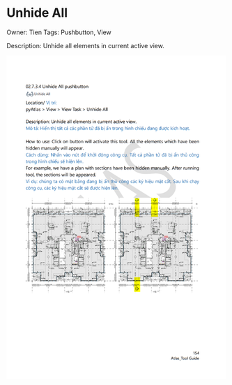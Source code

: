 # Unhide All

Owner: Tien
Tags: Pushbutton, View

Description: Unhide all elements in current active view.

![Screenshot 2023-11-22 180630.png](Unhide%20All%2026a6c7247cfc45c9b2134121726c1a21/Screenshot_2023-11-22_180630.png)